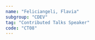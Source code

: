 ```yaml
---
name: "Feliciangeli, Flavia"
subgroup: "CDEV"
tag: "Contributed Talks Speaker"
code: "CT08"
---
```

